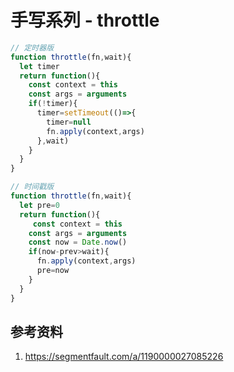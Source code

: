# 手写系列 - throttle



```typescript
// 定时器版
function throttle(fn,wait){
  let timer
  return function(){
    const context = this
    const args = arguments
    if(!timer){
      timer=setTimeout(()=>{
        timer=null
        fn.apply(context,args)
      },wait)
    }
  }
}
```



```typescript
// 时间戳版
function throttle(fn,wait){
  let pre=0
  return function(){
     const context = this
    const args = arguments
    const now = Date.now()
    if(now-prev>wait){
      fn.apply(context,args)
      pre=now
    }
  }
}
```



## 参考资料

1. https://segmentfault.com/a/1190000027085226